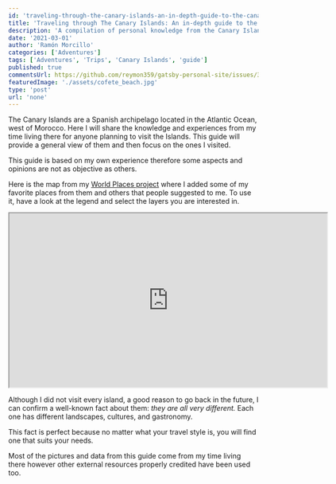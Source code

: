 ```yaml
---
id: 'traveling-through-the-canary-islands-an-in-depth-guide-to-the-canary-islands'
title: 'Traveling through The Canary Islands: An in-depth guide to the Canary Islands'
description: 'A compilation of personal knowledge from the Canary Islands to help people get to know them better'
date: '2021-03-01'
author: 'Ramón Morcillo'
categories: ['Adventures']
tags: ['Adventures', 'Trips', 'Canary Islands', 'guide']
published: true
commentsUrl: https://github.com/reymon359/gatsby-personal-site/issues/337
featuredImage: './assets/cofete_beach.jpg'
type: 'post'
url: 'none'
---
```

The Canary Islands are a Spanish archipelago located in the Atlantic Ocean, west of Morocco. Here I will share the knowledge and experiences from my time living there for anyone planning to visit the Islands. This guide will provide a general view of them and then focus on the ones I visited.

This guide is based on my own experience therefore some aspects and opinions are not as objective as others.

Here is the map from my [World Places project](https://ramonmorcillo.com/map) where I added some of my favorite places from them and others that people suggested to me. To use it, have a look at the legend and select the layers you are interested in.

<iframe height="350" width="640" src="https://www.google.com/maps/d/u/0/embed?mid=1O0IseePWpXqpT0v6srZyZMRDAvHhpWDg&amp;ll=28.362176239479567%2C-16.220206526556023&amp;z=7"></iframe>

Although I did not visit every island, a good reason to go back in the future, I can confirm a well-known fact about them: _they are all very different._ Each one has different landscapes, cultures, and gastronomy.

This fact is perfect because no matter what your travel style is, you will find one that suits your needs.

Most of the pictures and data from this guide come from my time living there however other external resources properly credited have been used too. 
